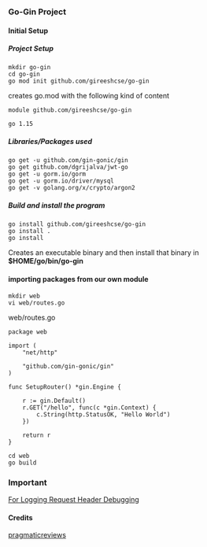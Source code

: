 ### Go-Gin Project


#### Initial Setup

##### Project Setup

```
mkdir go-gin
cd go-gin
go mod init github.com/gireeshcse/go-gin
```

creates go.mod with the following kind of content

```
module github.com/gireeshcse/go-gin

go 1.15

```

##### Libraries/Packages used

```
go get -u github.com/gin-gonic/gin
go get github.com/dgrijalva/jwt-go
go get -u gorm.io/gorm
go get -u gorm.io/driver/mysql
go get -v golang.org/x/crypto/argon2

```
##### Build and install the program

```
go install github.com/gireeshcse/go-gin
go install .
go install
```
Creates an executable binary and then install that binary in **$HOME/go/bin/go-gin**


#### importing packages from our own module

```
mkdir web
vi web/routes.go
```

web/routes.go

```
package web

import (
	"net/http"

	"github.com/gin-gonic/gin"
)

func SetupRouter() *gin.Engine {

	r := gin.Default()
	r.GET("/hello", func(c *gin.Context) {
		c.String(http.StatusOK, "Hello World")
	})

	return r
}
```

```
cd web
go build
```

### Important

[For Logging Request Header Debugging](https://github.com/tpkeeper/gin-dump)


#### Credits 

[pragmaticreviews](https://pragmaticreviews.com)